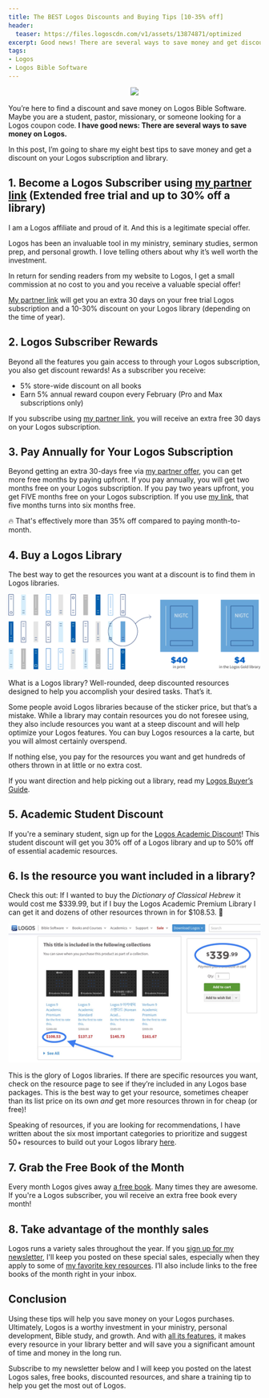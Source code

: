 ```yaml
---
title: The BEST Logos Discounts and Buying Tips [10-35% off]
header:
  teaser: https://files.logoscdn.com/v1/assets/13874871/optimized
excerpt: Good news! There are several ways to save money and get discounts on Logos.
tags:
- Logos
- Logos Bible Software
---
```

<p align="center">
<img src="https://files.logoscdn.com/v1/assets/13874871/optimized" width="400"/>
</p>

You’re here to find a discount and save money on Logos Bible Software. Maybe you are a student, pastor, missionary, or someone looking for a Logos coupon code. **I have good news: There are several ways to save money on Logos.**

In this post, I’m going to share my eight best tips to save money and get a discount on your Logos subscription and library.

## 1. Become a Logos Subscriber using [my partner link](https://logos.sjv.io/stapleton) (Extended free trial and up to 30% off a library)

I am a Logos affiliate and proud of it. And this is a legitimate special offer.

Logos has been an invaluable tool in my ministry, seminary studies, sermon prep, and personal growth. I love telling others about why it’s well worth the investment.

In return for sending readers from my website to Logos, I get a small commission at no cost to you and you receive a valuable special offer!

[My partner link](https://logos.sjv.io/stapleton) will get you an extra 30 days on your free trial Logos subscription and a 10-30% discount on your Logos library (depending on the time of year).

## 2. Logos Subscriber Rewards

Beyond all the features you gain access to through your Logos subscription, you also get discount rewards! As a subscriber you receive:
- 5% store-wide discount on all books
- Earn 5% annual reward coupon every February (Pro and Max subscriptions only)

If you subscribe using [my partner link](https://logos.sjv.io/stapleton), you will receive an extra free 30 days on your Logos subscription.

## 3. Pay Annually for Your Logos Subscription

Beyond getting an extra 30-days free via [my partner offer](https://logos.sjv.io/stapleton), you can get more free months by paying upfront. If you pay annually, you will get two months free on your Logos subscription. If you pay two years upfront, you get FIVE months free on your Logos subscription. If you use [my link](https://logos.sjv.io/stapleton), that five months turns into six months free.

🔥 That's effectively more than 35% off compared to paying month-to-month. 

## 4. Buy a Logos Library

The best way to get the resources you want at a discount is to find them in Logos libraries. 

![](/assets/images/l10-cost-and-affordability-illu-1-2x.png)

What is a Logos library? Well-rounded, deep discounted resources designed to help you accomplish your desired tasks. That’s it.

Some people avoid Logos libraries because of the sticker price, but that’s a mistake. While a library may contain resources you do not foresee using, they also include resources you want at a steep discount and will help optimize your Logos features. You can buy Logos resources a la carte, but you will almost certainly overspend.

If nothing else, you pay for the resources you want and get hundreds of others thrown in at little or no extra cost.

If you want direction and help picking out a library, read my [Logos Buyer’s Guide](https://www.nickstapleton.me/logos-buyers-guide/).

## 5. Academic Student Discount

If you're a seminary student, sign up for the [Logos Academic Discount](https://logos.sjv.io/eKOJPj)! This student discount will get you 30% off of a Logos library and up to 50% off of essential academic resources.

## 6. Is the resource you want included in a library?

Check this out: If I wanted to buy the _Dictionary of Classical Hebrew_ it would cost me $339.99, but if I buy the Logos Academic Premium Library I can get it and dozens of other resources thrown in for $108.53. 🤯

![Dynamic Pricing](/assets/images/dynamic.JPG "Dynamic Price")

This is the glory of Logos libraries. If there are specific resources you want, check on the resource page to see if they’re included in any Logos base packages. This is the best way to get your resource, sometimes cheaper than its list price on its own _and_ get more resources thrown in for cheap (or free)!

Speaking of resources, if you are looking for recommendations, I have written about the six most important categories to prioritize and suggest 50+ resources to build out your Logos library [here](https://www.nickstapleton.me/logos-resources/).

## 7. Grab the Free Book of the Month

Every month Logos gives away [a free book](https://logos.sjv.io/freebook). Many times they are awesome. If you're a Logos subscriber, you wil receive an extra free book every month!

## 8. Take advantage of the monthly sales

Logos runs a variety sales throughout the year. If you [sign up for my newsletter](https://nickstapleton.ck.page/), I'll keep you posted on these special sales, especially when they apply to some of [my favorite key resources](https://partner.logosbible.com/click.track?CID=453900&AFID=467957&nonencodedurl=https://www.logos.com/nickstapleton). I’ll also include links to the free books of the month right in your inbox.

## Conclusion

Using these tips will help you save money on your Logos purchases. Ultimately, Logos is a worthy investment in your ministry, personal development, Bible study, and growth. And with [all its features](https://www.nickstapleton.me/Why-You-Should-Buy-Logos/), it makes every resource in your library better and will save you a significant amount of time and money in the long run.

Subscribe to my newsletter below and I will keep you posted on the latest Logos sales, free books, discounted resources, and share a training tip to help you get the most out of Logos.

<script async data-uid="e75da6f296" src="https://nickstapleton.ck.page/e75da6f296/index.js"></script>

